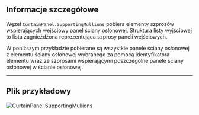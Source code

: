 ## Informacje szczegółowe
Węzeł `CurtainPanel.SupportingMullions` pobiera elementy szprosów wspierających wejściowy panel ściany osłonowej. Struktura listy wyjściowej to lista zagnieżdżona reprezentująca szprosy paneli wejściowych.

W poniższym przykładzie pobierane są wszystkie panele ściany osłonowej z elementu ściany osłonowej wybranego za pomocą identyfikatora elementu wraz ze szprosami wspierającymi poszczególne panele ściany osłonowej w ścianie osłonowej.
___
## Plik przykładowy

![CurtainPanel.SupportingMullions](./Revit.Elements.CurtainPanel.SupportingMullions_img.jpg)
